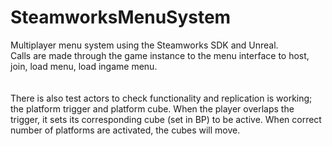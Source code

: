 # SteamworksMenuSystem
Multiplayer menu system using the Steamworks SDK and Unreal.<br/>
Calls are made through the game instance to the menu interface to host, join, load menu, load ingame menu. <br/>
<br/>
<br/>
There is also test actors to check functionality and replication is working; the platform trigger and platform cube. When the player overlaps the trigger, it sets its corresponding cube
 (set in BP) to be active. When correct number of platforms are activated, the cubes will move.

